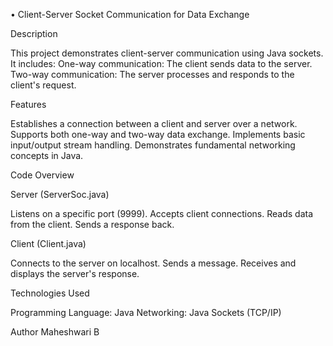 •	Client-Server Socket Communication for Data Exchange 

Description

This project demonstrates client-server communication using Java sockets. It includes:
One-way communication: The client sends data to the server.
Two-way communication: The server processes and responds to the client's request.

Features

Establishes a connection between a client and server over a network.
Supports both one-way and two-way data exchange.
Implements basic input/output stream handling.
Demonstrates fundamental networking concepts in Java.


Code Overview

Server (ServerSoc.java)

Listens on a specific port (9999).
Accepts client connections.
Reads data from the client.
Sends a response back.

Client (Client.java)

Connects to the server on localhost.
Sends a message.
Receives and displays the server's response.

Technologies Used

Programming Language: Java
Networking: Java Sockets (TCP/IP)

Author
Maheshwari B
